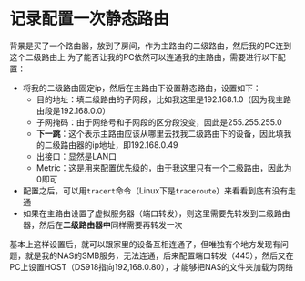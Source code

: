 # 记录配置一次静态路由
背景是买了一个路由器，放到了房间，作为主路由的二级路由，然后我的PC连到这个二级路由上
为了能否让我的PC依然可以连通我的主路由，需要进行以下配置：
* 将我的二级路由固定ip，然后在主路由下设置静态路由，设置如下：
    * 目的地址：填二级路由的子网段，比如我这里是192.168.1.0（因为我主路由段是192.168.0.0）
    * 子网掩码：由于网络号和子网段的区分段没变，因此是255.255.255.0
    * **下一跳**：这个表示主路由应该从哪里去找我二级路由下的设备，因此填我的二级路由器的ip地址，即192.168.0.49
    * 出接口：显然是LAN口
    * Metric：这是用来配置优先级的，由于我这里只有一个二级路由，因此为0即可
* 配置之后，可以用`tracert`命令（Linux下是`traceroute`）来看看到底有没有走通
* 如果在主路由设置了虚拟服务器（端口转发），则这里需要先转发到二级路由器，然后在**二级路由器中**同样需要再转发一次

基本上这样设置后，就可以跟家里的设备互相连通了，但唯独有个地方发现有问题，就是我的NAS的SMB服务，无法连通，后来配置端口转发（445），然后又在PC上设置HOST（DS918指向192,168.0.80），才能够把NAS的文件夹加载为网络